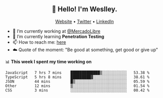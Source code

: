 <h2 align="center">👋 Hello! I'm Weslley.</h2>
<p align="center">
  <a href="http://weslleyneri.com.br">Website</a> •
  <a href="https://twitter.com/Weslley_Neri">Twitter</a> •
  <a href="https://www.linkedin.com/in/weslley-neri-3658908b">LinkedIn</a>
</p>


- 🔭 I’m currently working at [@MercadoLibre](https://github.com/mercadolibre)
- 🌱 I’m currently learning **Penetration Testing**
- 📫 How to reach me: [here](mailto:weslley39@gmail.com)
- ☁️ Quote of the moment: "Be good at something, get good or give up"

📊 **This week I spent my time working on**
<!--START_SECTION:waka-->
```text
JavaScript   7 hrs 7 mins    █████████████▒░░░░░░░░░░░   53.38 % 
TypeScript   5 hrs 8 mins    █████████▓░░░░░░░░░░░░░░░   38.61 % 
JSON         44 mins         █▒░░░░░░░░░░░░░░░░░░░░░░░   05.59 % 
Other        12 mins         ▒░░░░░░░░░░░░░░░░░░░░░░░░   01.54 % 
CSS          3 mins          ░░░░░░░░░░░░░░░░░░░░░░░░░   00.42 % 
```
<!--END_SECTION:waka-->

<!-- Inspired by https://github.com/gruselhaus/gruselhaus -->